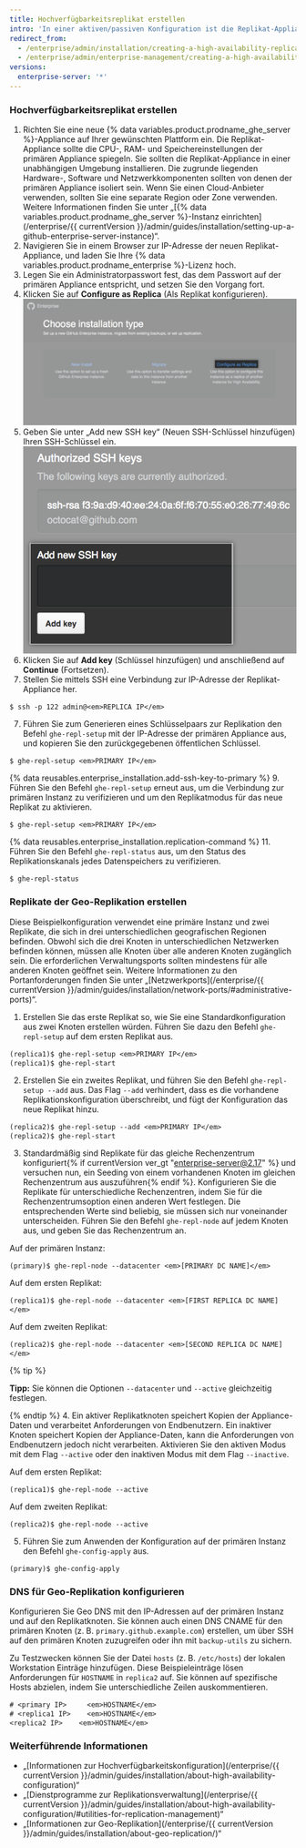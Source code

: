 ```yaml
---
title: Hochverfügbarkeitsreplikat erstellen
intro: 'In einer aktiven/passiven Konfiguration ist die Replikat-Appliance eine redundante Kopie der primären Appliance. Wenn die primäre Appliance ausfällt, ermöglicht der Hochverfügbarkeitsmodus dem Replikat, als primäre Appliance zu fungieren, was eine minimale Dienstunterbrechung ermöglicht.'
redirect_from:
  - /enterprise/admin/installation/creating-a-high-availability-replica
  - /enterprise/admin/enterprise-management/creating-a-high-availability-replica
versions:
  enterprise-server: '*'
---
```


### Hochverfügbarkeitsreplikat erstellen

1. Richten Sie eine neue {% data variables.product.prodname_ghe_server %}-Appliance auf Ihrer gewünschten Plattform ein. Die Replikat-Appliance sollte die CPU-, RAM- und Speichereinstellungen der primären Appliance spiegeln. Sie sollten die Replikat-Appliance in einer unabhängigen Umgebung installieren. Die zugrunde liegenden Hardware-, Software und Netzwerkkomponenten sollten von denen der primären Appliance isoliert sein. Wenn Sie einen Cloud-Anbieter verwenden, sollten Sie eine separate Region oder Zone verwenden. Weitere Informationen finden Sie unter „[{% data variables.product.prodname_ghe_server %}-Instanz einrichten](/enterprise/{{ currentVersion }}/admin/guides/installation/setting-up-a-github-enterprise-server-instance)“.
2. Navigieren Sie in einem Browser zur IP-Adresse der neuen Replikat-Appliance, und laden Sie Ihre {% data variables.product.prodname_enterprise %}-Lizenz hoch.
3. Legen Sie ein Administratorpasswort fest, das dem Passwort auf der primären Appliance entspricht, und setzen Sie den Vorgang fort.
4. Klicken Sie auf **Configure as Replica** (Als Replikat konfigurieren). ![Installationsoptionen mit einem Link zum Konfigurieren Ihrer neuen Instanz als ein Replikat](/assets/images/enterprise/management-console/configure-as-replica.png)
5. Geben Sie unter „Add new SSH key“ (Neuen SSH-Schlüssel hinzufügen) Ihren SSH-Schlüssel ein.![Option zum Hinzufügen eines SSH-Schlüssels](/assets/images/enterprise/management-console/add-ssh-key.png)
6. Klicken Sie auf **Add key** (Schlüssel hinzufügen) und anschließend auf **Continue** (Fortsetzen).
6. Stellen Sie mittels SSH eine Verbindung zur IP-Adresse der Replikat-Appliance her.
  ```shell
  $ ssh -p 122 admin@<em>REPLICA IP</em>
  ```
7. Führen Sie zum Generieren eines Schlüsselpaars zur Replikation den Befehl `ghe-repl-setup` mit der IP-Adresse der primären Appliance aus, und kopieren Sie den zurückgegebenen öffentlichen Schlüssel.
  ```shell
  $ ghe-repl-setup <em>PRIMARY IP</em>
  ```
{% data reusables.enterprise_installation.add-ssh-key-to-primary %}
9. Führen Sie den Befehl `ghe-repl-setup` erneut aus, um die Verbindung zur primären Instanz zu verifizieren und um den Replikatmodus für das neue Replikat zu aktivieren.
  ```shell
  $ ghe-repl-setup <em>PRIMARY IP</em>
  ```
{% data reusables.enterprise_installation.replication-command %}
11. Führen Sie den Befehl `ghe-repl-status` aus, um den Status des Replikationskanals jedes Datenspeichers zu verifizieren.
  ```shell
  $ ghe-repl-status
  ```

### Replikate der Geo-Replikation erstellen

Diese Beispielkonfiguration verwendet eine primäre Instanz und zwei Replikate, die sich in drei unterschiedlichen geografischen Regionen befinden. Obwohl sich die drei Knoten in unterschiedlichen Netzwerken befinden können, müssen alle Knoten über alle anderen Knoten zugänglich sein. Die erforderlichen Verwaltungsports sollten mindestens für alle anderen Knoten geöffnet sein. Weitere Informationen zu den Portanforderungen finden Sie unter „[Netzwerkports](/enterprise/{{ currentVersion }}/admin/guides/installation/network-ports/#administrative-ports)“.

1. Erstellen Sie das erste Replikat so, wie Sie eine Standardkonfiguration aus zwei Knoten erstellen würden. Führen Sie dazu den Befehl `ghe-repl-setup` auf dem ersten Replikat aus.
  ```shell
  (replica1)$ ghe-repl-setup <em>PRIMARY IP</em>
  (replica1)$ ghe-repl-start
  ```
2. Erstellen Sie ein zweites Replikat, und führen Sie den Befehl `ghe-repl-setup --add` aus. Das Flag `--add` verhindert, dass es die vorhandene Replikationskonfiguration überschreibt, und fügt der Konfiguration das neue Replikat hinzu.
  ```shell
  (replica2)$ ghe-repl-setup --add <em>PRIMARY IP</em>
  (replica2)$ ghe-repl-start
  ```
3. Standardmäßig sind Replikate für das gleiche Rechenzentrum konfiguriert{% if currentVersion ver_gt "enterprise-server@2.17" %} und versuchen nun, ein Seeding von einem vorhandenen Knoten im gleichen Rechenzentrum aus auszuführen{% endif %}. Konfigurieren Sie die Replikate für unterschiedliche Rechenzentren, indem Sie für die Rechenzentrumsoption einen anderen Wert festlegen. Die entsprechenden Werte sind beliebig, sie müssen sich nur voneinander unterscheiden. Führen Sie den Befehl `ghe-repl-node` auf jedem Knoten aus, und geben Sie das Rechenzentrum an.

  Auf der primären Instanz:
  ```shell
  (primary)$ ghe-repl-node --datacenter <em>[PRIMARY DC NAME]</em>
  ```
  Auf dem ersten Replikat:
  ```shell
  (replica1)$ ghe-repl-node --datacenter <em>[FIRST REPLICA DC NAME]</em>
  ```
  Auf dem zweiten Replikat:
  ```shell
  (replica2)$ ghe-repl-node --datacenter <em>[SECOND REPLICA DC NAME]</em>
  ```
  {% tip %}

  **Tipp:** Sie können die Optionen `--datacenter` und `--active` gleichzeitig festlegen.

  {% endtip %}
4. Ein aktiver Replikatknoten speichert Kopien der Appliance-Daten und verarbeitet Anforderungen von Endbenutzern. Ein inaktiver Knoten speichert Kopien der Appliance-Daten, kann die Anforderungen von Endbenutzern jedoch nicht verarbeiten. Aktivieren Sie den aktiven Modus mit dem Flag `--active` oder den inaktiven Modus mit dem Flag `--inactive`.

  Auf dem ersten Replikat:
  ```shell
  (replica1)$ ghe-repl-node --active
  ```
  Auf dem zweiten Replikat:
  ```shell
  (replica2)$ ghe-repl-node --active
  ```
5. Führen Sie zum Anwenden der Konfiguration auf der primären Instanz den Befehl `ghe-config-apply` aus.
  ```shell
  (primary)$ ghe-config-apply
  ```

### DNS für Geo-Replikation konfigurieren

Konfigurieren Sie Geo DNS mit den IP-Adressen auf der primären Instanz und auf den Replikatknoten. Sie können auch einen DNS CNAME für den primären Knoten (z. B. `primary.github.example.com`) erstellen, um über SSH auf den primären Knoten zuzugreifen oder ihn mit `backup-utils` zu sichern.

Zu Testzwecken können Sie der Datei `hosts` (z. B. `/etc/hosts`) der lokalen Workstation Einträge hinzufügen. Diese Beispieleinträge lösen Anforderungen für `HOSTNAME` in `replica2` auf. Sie können auf spezifische Hosts abzielen, indem Sie unterschiedliche Zeilen auskommentieren.

```
# <primary IP>     <em>HOSTNAME</em>
# <replica1 IP>    <em>HOSTNAME</em>
<replica2 IP>    <em>HOSTNAME</em>
```

### Weiterführende Informationen

- „[Informationen zur Hochverfügbarkeitskonfiguration](/enterprise/{{ currentVersion }}/admin/guides/installation/about-high-availability-configuration)“
- „[Dienstprogramme zur Replikationsverwaltung](/enterprise/{{ currentVersion }}/admin/guides/installation/about-high-availability-configuration/#utilities-for-replication-management)“
- „[Informationen zur Geo-Replikation](/enterprise/{{ currentVersion }}/admin/guides/installation/about-geo-replication/)“
